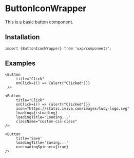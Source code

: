 # ButtonIconWrapper



This is a basic button component.




## Installation



```tsx
import {ButtonIconWrapper} from 'uxp/components';
```

## Examples



```tsx
<Button
     title="Click"
     onClick={() => {alert("Clicked")}}
 />
```



```tsx
<Button
     title="Click"
     onClick={() => {alert("Clicked")}}
     icon="https://static.iviva.com/images/lucy-logo.svg"
     loading={isLoading}
     loadingTitle="Loading..."
     className="custom-css-class"
/>
```



```tsx
<Button
     title='Save'
     loadingTitle='Saving...'
     useLoadingSpinner={true}
/>
```

